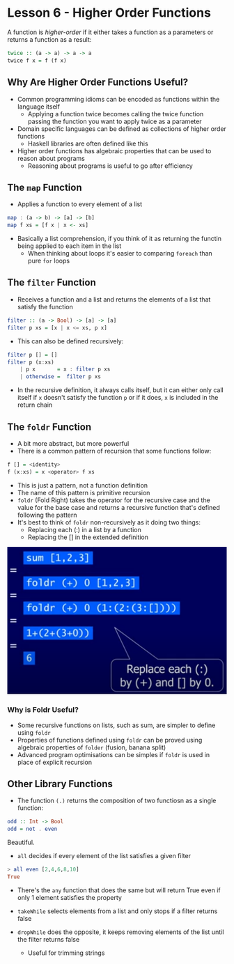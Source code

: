 # Lesson 6 - Higher Order Functions

A function is *higher-order* if it either takes a function as a parameters or returns a function as a result:

```haskell
twice :: (a -> a) -> a -> a
twice f x = f (f x)
```

## Why Are Higher Order Functions Useful?

- Common programming idioms can be encoded as functions within the language itself
  - Applying a function twice becomes calling the twice function passing the function you want to apply twice as a parameter
- Domain specific languages can be defined as collections of higher order functions
  - Haskell libraries are often defined like this
- Higher order functions has algebraic properties that can be used to reason about programs
  - Reasoning about programs is useful to go after efficiency

## The `map` Function

- Applies a function to every element of a list

```haskell
map : (a -> b) -> [a] -> [b]
map f xs = [f x | x <- xs]
```

- Basically a list comprehension, if you think of it as returning the functin being applied to each item in the list
  - When thinking about loops it's easier to comparing `foreach` than pure `for` loops

## The `filter` Function

- Receives a function and a list and returns the elements of a list that satisfy the function

```haskell
filter :: (a -> Bool) -> [a] -> [a]
filter p xs = [x | x <= xs, p x]
```

- This can also be defined recursively:

```haskell
filter p [] = []
filter p (x:xs)
    | p x       = x : filter p xs
    | otherwise =  filter p xs
```

- In the recursive definition, it always calls itself, but it can either only call itself if `x` doesn't satisfy the function `p` or if it does, `x` is included in the return chain

## The `foldr` Function

- A bit more abstract, but more powerful
- There is a common pattern of recursion that some functions follow:
  
```haskell
f [] = <identity>
f (x:xs) = x <operator> f xs
```

- This is just a pattern, not a function definition
- The name of this pattern is primitive recursion
- `foldr` (Fold Right) takes the operator for the recursive case and the value for the base case and returns a recursive function that's defined following the pattern
- It's best to think of `foldr` non-recursively as it doing two things:
  - Replacing each (:) in a list by a function
  - Replacing the [] in the extended definition

![Foldr Example](media/foldr-example.png)

### Why is Foldr Useful?

- Some recursive functions on lists, such as sum, are simpler to define using `foldr`
- Properties of functions defined using `foldr` can be proved using algebraic properties of `folder` (fusion, banana split)
- Advanced program optimisations can be simples if `foldr` is used in place of explicit recursion

## Other Library Functions

- The function `(.)` returns the composition of two functiosn as a single function:

```haskell
odd :: Int -> Bool
odd = not . even
```

Beautiful.

- `all` decides if every element of the list satisfies a given filter

```haskell
> all even [2,4,6,8,10]
True
```

- There's the `any` function that does the same but will return True even if only 1 element satisfies the property

- `takeWhile` selects elements from a list and only stops if a filter returns false
- `dropWhile` does the opposite, it keeps removing elements of the list until the filter returns false
  - Useful for trimming strings